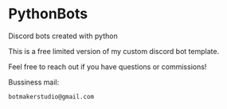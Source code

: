 # PythonBots
Discord bots created with python

This is a free limited version of my custom discord bot template.

Feel free to reach out if you have questions or commissions!

Bussiness mail:

	botmakerstudio@gmail.com
